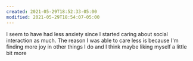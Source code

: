 ```yaml
---
created: 2021-05-29T18:52:33-05:00
modified: 2021-05-29T18:54:07-05:00
---
```


I seem to have had less anxiety since I started caring about social interaction as much. The reason I was able to care less is because I'm finding more joy in other things I do and I think maybe liking myself a little bit more
